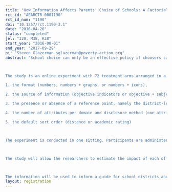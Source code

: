 ```yaml
---
title: "How Information Affects Parents' Choice of Schools: A Factorial Experiment"
rct_id: "AEARCTR-0001190"
rct_id_num: "1190"
doi: "10.1257/rct.1190-3.1"
date: "2016-04-26"
status: "completed"
jel: "I20, M38, R28"
start_year: "2016-08-01"
end_year: "2017-09-29"
pi: "Steven Glazerman sglazerman@poverty-action.org"
abstract: "School choice can only be an effective policy if choosers can process large amounts of information about schools to make effective choices. This study seeks to identify the impacts of different strategies of presenting consumers with information about schools on the choosers' ability to understand and use the information. We categorize school information into four domains: convenience (primarily distance from home), academics (primarily captured by academic proficiency and growth measures), safety (captured by indicators such as school suspension rates and parent perceptions of safety), and resources (captured by number of laptops or devices per student).

The study is an online experiment with 72 treatment arms arranged in a 3 x 3 x 2 x 2 x 2 factorial design. The study will ask respondents, who are screened to be low-income parents of school-aged children, to rank their top 5 among 16 hypothetical schools with detailed profiles. We will experimentally vary: 
1. the format (numbers, numbers + graphs, or numbers + icons), 
2. the source of information (objective indicators or objective + subjective indicators), 
3. the presence or absence of a reference point, namely the district-level mean value for each indicator
4. the number of attributes per domain and disclosure method (one attribute per information domain, multiple attributes per information domain, or multiple attributes with progressive disclosure via user-initiated click-through to see beyond the first attribute per domain), and 
5. the default sort order (distance or academic rating)

The experiment is conducted in one sitting. Participants are administered an online baseline survey and then randomized into one of the 72 treatment arms and given an endline survey that includes tasks to complete, such as ranking the schools and answering factual information about the schools described in the profiles. Participants cannot go back and change their responses to the baseline, but while they are completing the endline tasks they may toggle between the survey instrument and the school profile information display. The study will record response times as well as responses to survey items themselves.

The study will allow the researchers to estimate the impact of each of these factors on the way that parents actually rank schools (consistency with stated preferences, and whether the factors push parents toward favoring one domain over another), as well as their ability to comprehend the information and their overall attitudes toward the information (such as whether they found it useful).

The information will be used to inform a guide for school districts and other entities seeking to provide choice information to parents via online tools."
layout: registration
---
```


